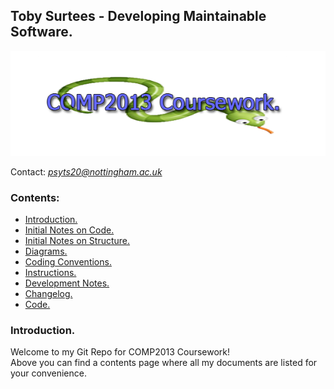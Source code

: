 

## Toby Surtees - Developing Maintainable Software.

<p align="center">
  <img src="assets/comp2013snakeLogo.png" />
</p>

Contact: *psyts20@nottingham.ac.uk*
### Contents:
 - [Introduction.](#introduction)
 - [Initial Notes on Code.](docs/initialNotes.md)
 - [Initial Notes on Structure.](docs/notesOnStructure.md)
 - [Diagrams.](docs/diagrams.md)
 - [Coding Conventions.](docs/codingConventions.md)
 - [Instructions.](docs/instructions.md)
 - [Development Notes.](docs/devNotes.md)
 - [Changelog.](docs/changelog.md)
 - [Code.](snake-v7-src/src/example)
 
<a name="introduction"></a>
### Introduction.
Welcome to my Git Repo for COMP2013 Coursework! \
Above you can find a contents page where all my documents are listed for your convenience.


